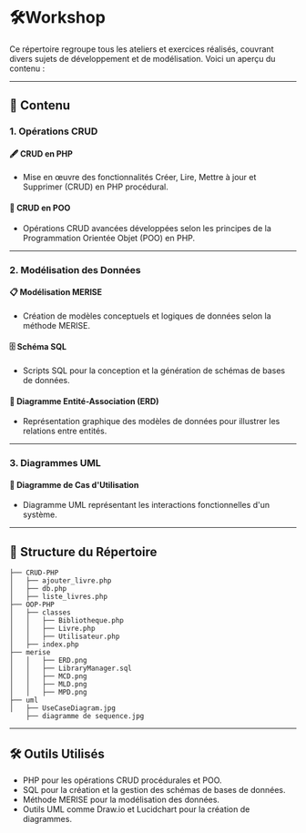 # 🛠️Workshop

Ce répertoire regroupe tous les ateliers et exercices réalisés, couvrant divers sujets de développement et de modélisation. Voici un aperçu du contenu :

---

## **📂 Contenu**

### **1. Opérations CRUD**
#### 🖋️ CRUD en PHP
- Mise en œuvre des fonctionnalités Créer, Lire, Mettre à jour et Supprimer (CRUD) en PHP procédural.

#### 🧩 CRUD en POO
- Opérations CRUD avancées développées selon les principes de la Programmation Orientée Objet (POO) en PHP.

---

### **2. Modélisation des Données**
#### 📋 Modélisation MERISE
- Création de modèles conceptuels et logiques de données selon la méthode MERISE.

#### 🗄️ Schéma SQL
- Scripts SQL pour la conception et la génération de schémas de bases de données.

#### 🔗 Diagramme Entité-Association (ERD)
- Représentation graphique des modèles de données pour illustrer les relations entre entités.

---

### **3. Diagrammes UML**
#### 🎨 Diagramme de Cas d'Utilisation
- Diagramme UML représentant les interactions fonctionnelles d'un système.

---

## **📁 Structure du Répertoire**
```plaintext
├── CRUD-PHP
│   ├── ajouter_livre.php
│   ├── db.php
│   ├── liste_livres.php
├── OOP-PHP
│   ├── classes
│   │   ├── Bibliotheque.php
│   │   ├── Livre.php
│   │   ├── Utilisateur.php
│   ├── index.php
├── merise
│   │   ├── ERD.png
│   │   ├── LibraryManager.sql
│   │   ├── MCD.png
│   │   ├── MLD.png
│   │   ├── MPD.png
├── uml
│   ├── UseCaseDiagram.jpg
    ├── diagramme de sequence.jpg
```

---

## **🛠️ Outils Utilisés**
- PHP pour les opérations CRUD procédurales et POO.
- SQL pour la création et la gestion des schémas de bases de données.
- Méthode MERISE pour la modélisation des données.
- Outils UML comme Draw.io et Lucidchart pour la création de diagrammes.

